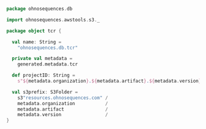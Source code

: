 
```scala
package ohnosequences.db

import ohnosequences.awstools.s3._

package object tcr {

  val name: String =
    "ohnosequences.db.tcr"

  private val metadata =
    generated.metadata.tcr

  def projectID: String =
    s"${metadata.organization}.${metadata.artifact}.${metadata.version}"

  val s3prefix: S3Folder =
    s3"resources.ohnosequences.com" /
    metadata.organization           /
    metadata.artifact               /
    metadata.version                /
}

```




[test/scala/outputData.scala]: ../../test/scala/outputData.scala.md
[test/scala/genericTests.scala]: ../../test/scala/genericTests.scala.md
[test/scala/inputData.scala]: ../../test/scala/inputData.scala.md
[test/scala/io.scala]: ../../test/scala/io.scala.md
[test/scala/humanTRB.scala]: ../../test/scala/humanTRB.scala.md
[main/scala/package.scala]: package.scala.md
[main/scala/model.scala]: model.scala.md
[main/scala/data.scala]: data.scala.md